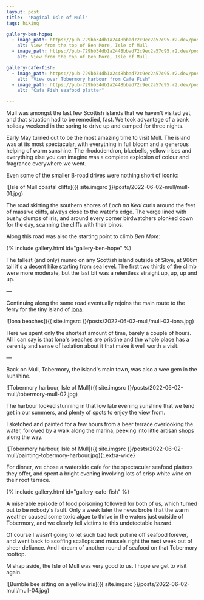 ```yaml
---
layout: post
title:  "Magical Isle of Mull"
tags: hiking

gallery-ben-hope:
  - image_path: https://pub-729bb34db1a2448bbad72c9ec2a57c95.r2.dev/posts/2022-06-02-mull/mull-02a-ben-more.jpg
    alt: View from the top of Ben More, Isle of Mull
  - image_path: https://pub-729bb34db1a2448bbad72c9ec2a57c95.r2.dev/posts/2022-06-02-mull/mull-02b-ben-more.jpg
    alt: View from the top of Ben More, Isle of Mull

gallery-cafe-fish:
  - image_path: https://pub-729bb34db1a2448bbad72c9ec2a57c95.r2.dev/posts/2022-06-02-mull/tobermory-cafe-fish-01.jpg
    alt: "View over Tobermory harbour from Cafe Fish"
  - image_path: https://pub-729bb34db1a2448bbad72c9ec2a57c95.r2.dev/posts/2022-06-02-mull/tobermory-cafe-fish-02.jpg
    alt: "Cafe Fish seafood platter"

---
```


Mull was amongst the last few Scottish islands that we haven't visited yet, and that situation had to be remedied, fast. We took advantage of a bank holiday weekend in the spring to drive up and camped for three nights.

Early May turned out to be the most amazing time to visit Mull. The island was at its most spectacular, with everything in full bloom and a generous helping of warm sunshine. The rhododendron, bluebells, yellow irises and everything else you can imagine was a complete explosion of colour and fragrance everywhere we went.

Even some of the smaller B-road drives were nothing short of iconic:

![Isle of Mull coastal cliffs]({{ site.imgsrc }}/posts/2022-06-02-mull/mull-01.jpg)

The road skirting the southern shores of _Loch na Keal_ curls around the feet of massive cliffs, always close to the water's edge. The verge lined with bushy clumps of iris, and around every corner birdwatchers plonked down for the day, scanning the cliffs with their binos.

Along this road was also the starting point to climb _Ben More_:

{% include gallery.html id="gallery-ben-hope" %}

The tallest (and only) munro on any Scottish island outside of Skye, at 966m tall it's a decent hike starting from sea level. The first two thirds of the climb were more moderate, but the last bit was a relentless straight up, up, up and up. 

— 

Continuing along the same road eventually rejoins the main route to the ferry for the tiny island of [Iona](https://en.wikipedia.org/wiki/Iona).

![Iona beaches]({{ site.imgsrc }}/posts/2022-06-02-mull/mull-03-iona.jpg)

Here we spent only the shortest amount of time, barely a couple of hours. All I can say is that Iona's beaches are pristine and the whole place has a serenity and sense of isolation about it that make it well worth a visit.

— 

Back on Mull, Tobermory, the island's main town, was also a wee gem in the sunshine.

![Tobermory harbour, Isle of Mull]({{ site.imgsrc }}/posts/2022-06-02-mull/tobermory-mull-02.jpg)

The harbour looked stunning in that low late evening sunshine that we tend get in our summers, and plenty of spots to enjoy the view from.

I sketched and painted for a few hours from a beer terrace overlooking the water, followed by a walk along the marina, peeking into little artisan shops along the way.

![Tobermory harbour, Isle of Mull]({{ site.imgsrc }}/posts/2022-06-02-mull/painting-tobermory-harbour.jpg){:.extra-wide}

For dinner, we chose a waterside cafe for the spectacular seafood platters they offer, and spent a bright evening involving lots of crisp white wine on their roof terrace.

{% include gallery.html id="gallery-cafe-fish" %}

A miserable episode of food poisoning followed for both of us, which turned out to be nobody's fault. Only a week later the news broke that the warm weather caused some toxic algae to thrive in the waters just outside of Tobermory, and we clearly fell victims to this undetectable hazard. 

Of course I wasn't going to let such bad luck put me off seafood forever, and went back to scoffing scallops and mussels right the next week out of sheer defiance. And I dream of another round of seafood on that Tobermory rooftop.

Mishap aside, the Isle of Mull was very good to us. I hope we get to visit again.

![Bumble bee sitting on a yellow iris]({{ site.imgsrc }}/posts/2022-06-02-mull/mull-04.jpg)
